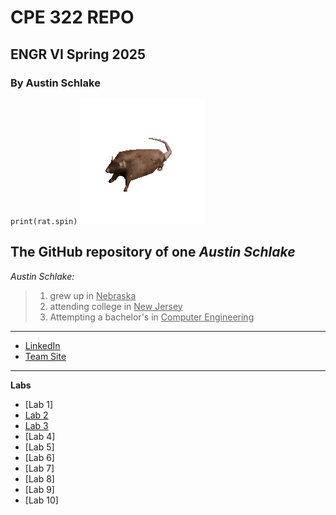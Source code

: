 # CPE 322 REPO
## ENGR VI Spring 2025
### By Austin Schlake

`print(rat.spin)`
![](https://github.com/AnotherAnotherAustin/repotime/blob/main/rat-spinning.gif) 

**The GitHub repository of one _Austin Schlake_**
---
*Austin Schlake:*

> 1. grew up in <ins>Nebraska</ins>
> 2. attending college in <ins>New Jersey</ins>
> 3. Attempting a bachelor's in <ins>Computer Engineering</ins>
---

- [LinkedIn](https://linkedin.com/in/austin-schlake)
- [Team Site](https://sites.google.com/stevens.edu/ee-322?usp=sharing)

---
**Labs**
- [Lab 1]
- [Lab 2](https://github.com/AnotherAnotherAustin/repotime/blob/main/Lab2.md)
- [Lab 3](https://github.com/AnotherAnotherAustin/repotime/blob/main/Lab3.md)
- [Lab 4]
- [Lab 5]
- [Lab 6]
- [Lab 7]
- [Lab 8]
- [Lab 9]
- [Lab 10]
